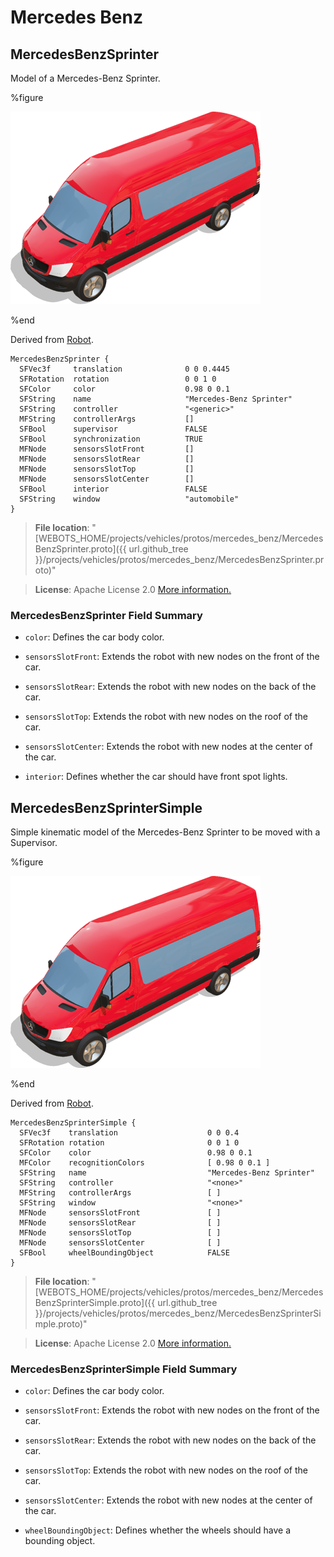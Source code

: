 # Mercedes Benz

## MercedesBenzSprinter

Model of a Mercedes-Benz Sprinter.

%figure

![MercedesBenzSprinter](images/mercedes_benz/MercedesBenzSprinter.thumbnail.png)

%end

Derived from [Robot](../reference/robot.md).

```
MercedesBenzSprinter {
  SFVec3f     translation              0 0 0.4445
  SFRotation  rotation                 0 0 1 0
  SFColor     color                    0.98 0 0.1
  SFString    name                     "Mercedes-Benz Sprinter"
  SFString    controller               "<generic>"
  MFString    controllerArgs           []
  SFBool      supervisor               FALSE
  SFBool      synchronization          TRUE
  MFNode      sensorsSlotFront         []
  MFNode      sensorsSlotRear          []
  MFNode      sensorsSlotTop           []
  MFNode      sensorsSlotCenter        []
  SFBool      interior                 FALSE
  SFString    window                   "automobile"
}
```

> **File location**: "[WEBOTS\_HOME/projects/vehicles/protos/mercedes\_benz/MercedesBenzSprinter.proto]({{ url.github_tree }}/projects/vehicles/protos/mercedes_benz/MercedesBenzSprinter.proto)"

> **License**: Apache License 2.0
[More information.](http://www.apache.org/licenses/LICENSE-2.0)

### MercedesBenzSprinter Field Summary

- `color`: Defines the car body color.

- `sensorsSlotFront`: Extends the robot with new nodes on the front of the car.

- `sensorsSlotRear`: Extends the robot with new nodes on the back of the car.

- `sensorsSlotTop`: Extends the robot with new nodes on the roof of the car.

- `sensorsSlotCenter`: Extends the robot with new nodes at the center of the car.

- `interior`: Defines whether the car should have front spot lights.

## MercedesBenzSprinterSimple

Simple kinematic model of the Mercedes-Benz Sprinter to be moved with a Supervisor.

%figure

![MercedesBenzSprinterSimple](images/mercedes_benz/MercedesBenzSprinterSimple.thumbnail.png)

%end

Derived from [Robot](../reference/robot.md).

```
MercedesBenzSprinterSimple {
  SFVec3f    translation                    0 0 0.4
  SFRotation rotation                       0 0 1 0
  SFColor    color                          0.98 0 0.1
  MFColor    recognitionColors              [ 0.98 0 0.1 ]
  SFString   name                           "Mercedes-Benz Sprinter"
  SFString   controller                     "<none>"
  MFString   controllerArgs                 [ ]
  SFString   window                         "<none>"
  MFNode     sensorsSlotFront               [ ]
  MFNode     sensorsSlotRear                [ ]
  MFNode     sensorsSlotTop                 [ ]
  MFNode     sensorsSlotCenter              [ ]
  SFBool     wheelBoundingObject            FALSE
}
```

> **File location**: "[WEBOTS\_HOME/projects/vehicles/protos/mercedes\_benz/MercedesBenzSprinterSimple.proto]({{ url.github_tree }}/projects/vehicles/protos/mercedes_benz/MercedesBenzSprinterSimple.proto)"

> **License**: Apache License 2.0
[More information.](http://www.apache.org/licenses/LICENSE-2.0)

### MercedesBenzSprinterSimple Field Summary

- `color`: Defines the car body color.

- `sensorsSlotFront`: Extends the robot with new nodes on the front of the car.

- `sensorsSlotRear`: Extends the robot with new nodes on the back of the car.

- `sensorsSlotTop`: Extends the robot with new nodes on the roof of the car.

- `sensorsSlotCenter`: Extends the robot with new nodes at the center of the car.

- `wheelBoundingObject`: Defines whether the wheels should have a bounding object.

